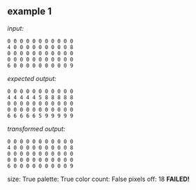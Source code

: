 
## example 1
*input:*
```
0 0 0 0 0 0 0 0 0 0 0
4 0 0 0 0 0 0 0 0 0 8
0 0 0 0 0 0 0 0 0 0 0
0 0 0 0 0 0 0 0 0 0 0
6 0 0 0 0 0 0 0 0 0 9
```
*expected output:*
```
0 0 0 0 0 0 0 0 0 0 0
4 4 4 4 4 5 8 8 8 8 8
0 0 0 0 0 0 0 0 0 0 0
0 0 0 0 0 0 0 0 0 0 0
6 6 6 6 6 5 9 9 9 9 9
```
*transformed output:*
```
0 0 0 0 0 0 0 0 0 0 0
4 0 0 0 0 0 0 0 0 0 8
0 0 0 0 0 0 0 0 0 0 0
0 0 0 0 0 0 0 0 0 0 0
6 0 0 0 0 0 0 0 0 0 9
```
size: True
palette: True
color count: False
pixels off: 18
**FAILED!**
